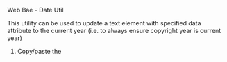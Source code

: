 Web Bae - Date Util

This utility can be used to update a text element with specified data attribute to the current year (i.e. to always ensure copyright year is current year)

1. Copy/paste the <script> tag into the <head> of your page
   `<script defer src="https://cdn.jsdelivr.net/gh/learyjk/wb-date@1/dist/index.js"></script>`

2. Add a <span> tag around the text you want to update
   (e.g. `<span>1999</span>`)

3. Give that span element a data attribute of 'wb-date="year"'
   (e.g. `<span wb-date="year">1999</span>`)
